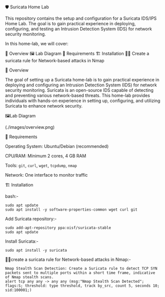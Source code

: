 🛡️ Suricata Home Lab


This repository contains the setup and configuration for a Suricata IDS/IPS Home Lab. The goal is to gain practical experience in deploying, configuring, and testing an Intrusion Detection System (IDS) for network security monitoring.


In this home-lab, we will cover:

📖 Overview
🖼️ Lab Diagram 
🧮 Requirements
🏗️ Installation
🧑‍💻 Create a suricata rule for Network-based attacks in Nmap



📖 Overview

The goal of setting up a Suricata home-lab is to gain practical experience in deploying and configuring an Intrusion Detection System (IDS) for network security monitoring. Suricata is an open-source IDS capable of detecting and preventing various network-based threats. This home-lab provides individuals with hands-on experience in setting up, configuring, and utilizing Suricata to enhance network security.

🖼️Lab Diagram

(./images/overview.png)  


🧮 Requirements

Operating System: Ubuntu/Debian (recommended)  

CPU/RAM: Minimum 2 cores, 4 GB RAM  

Tools: `git`, `curl`, `wget`, `tcpdump`, `nmap`  

Network: One interface to monitor traffic  




🏗️ Installation

bash:-

    sudo apt update
    sudo apt install -y software-properties-common wget curl git


Add Suricata repository:-

    sudo add-apt-repository ppa:oisf/suricata-stable
    sudo apt update

Install Suricata:-

    sudo apt install -y suricata

🧑‍💻create a suricata rule for Network-based attacks in Nmap:-

    Nmap Stealth Scan Detection: Create a Suricata rule to detect TCP SYN packets sent to multiple ports within a short time frame, indicative of Nmap stealth scans.
    alert tcp any any -> any any (msg:"Nmap Stealth Scan Detected"; flags:S; threshold: type threshold, track by_src, count 5, seconds 10; sid:100001;)
